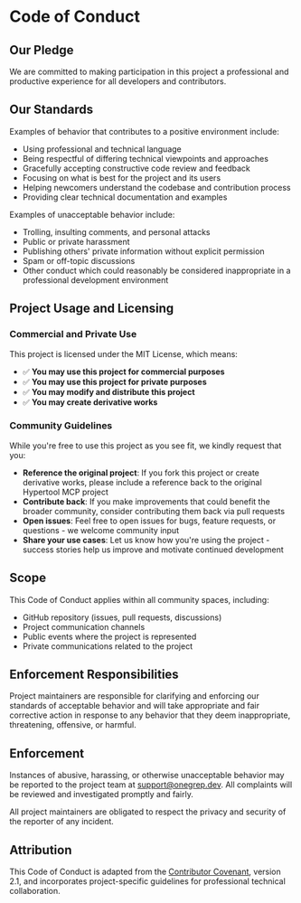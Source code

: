 # Code of Conduct

## Our Pledge

We are committed to making participation in this project a professional and productive experience for all developers and contributors.

## Our Standards

Examples of behavior that contributes to a positive environment include:

- Using professional and technical language
- Being respectful of differing technical viewpoints and approaches
- Gracefully accepting constructive code review and feedback
- Focusing on what is best for the project and its users
- Helping newcomers understand the codebase and contribution process
- Providing clear technical documentation and examples

Examples of unacceptable behavior include:

- Trolling, insulting comments, and personal attacks
- Public or private harassment
- Publishing others' private information without explicit permission
- Spam or off-topic discussions
- Other conduct which could reasonably be considered inappropriate in a professional development environment

## Project Usage and Licensing

### Commercial and Private Use

This project is licensed under the MIT License, which means:

- ✅ **You may use this project for commercial purposes**
- ✅ **You may use this project for private purposes**
- ✅ **You may modify and distribute this project**
- ✅ **You may create derivative works**

### Community Guidelines

While you're free to use this project as you see fit, we kindly request that you:

- **Reference the original project**: If you fork this project or create derivative works, please include a reference back to the original Hypertool MCP project
- **Contribute back**: If you make improvements that could benefit the broader community, consider contributing them back via pull requests
- **Open issues**: Feel free to open issues for bugs, feature requests, or questions - we welcome community input
- **Share your use cases**: Let us know how you're using the project - success stories help us improve and motivate continued development

## Scope

This Code of Conduct applies within all community spaces, including:

- GitHub repository (issues, pull requests, discussions)
- Project communication channels
- Public events where the project is represented
- Private communications related to the project

## Enforcement Responsibilities

Project maintainers are responsible for clarifying and enforcing our standards of acceptable behavior and will take appropriate and fair corrective action in response to any behavior that they deem inappropriate, threatening, offensive, or harmful.

## Enforcement

Instances of abusive, harassing, or otherwise unacceptable behavior may be reported to the project team at support@onegrep.dev. All complaints will be reviewed and investigated promptly and fairly.

All project maintainers are obligated to respect the privacy and security of the reporter of any incident.

## Attribution

This Code of Conduct is adapted from the [Contributor Covenant](https://www.contributor-covenant.org/), version 2.1, and incorporates project-specific guidelines for professional technical collaboration.